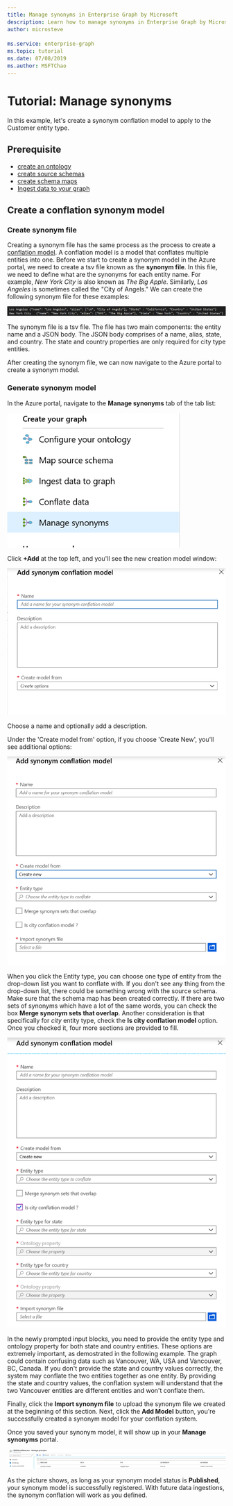 ```yaml
---
title: Manage synonyms in Enterprise Graph by Microsoft
description: Learn how to manage synonyms in Enterprise Graph by Microsoft
author: microsteve

ms.service: enterprise-graph
ms.topic: tutorial
ms.date: 07/08/2019
ms.author: MSFTChao
---
```


# Tutorial: Manage synonyms
In this example, let's create a synonym conflation model to apply to the Customer entity type.

## Prerequisite
* [create an ontology](/create-ontology.md)
* [create source schemas](/create-source-schema.md)
* [create schema maps](/schema-map-tutorial.md)
* [Ingest data to your graph](/ingest-data.md)

## Create a conflation synonym model

### Create synonym file
Creating a synonym file has the same process as the process to create a [conflation model](conflation-concepts.md). A conflation model is a model that conflates multiple entities into one. Before we start to create a synonym model in the Azure portal, we need to create a tsv file known as the **synonym file**. In this file, we need to define what are the synonyms for each entity name. For example, *New York City* is also known as *The Big Apple*. Similarly, *Los Angeles* is sometimes called the "City of Angels."  We can create the following synonym file for these examples:


 ![Synonym Example](media/conflation-synonym/synonym_example.png)

The synonym file is a tsv file. The file has two main components: the entity name and a JSON body. The JSON body comprises of a name, alias, state, and country. The state and country properties are only required for city type entities.

After creating the synonym file, we can now navigate to the Azure portal to create a synonym model.

### Generate synonym model

In the Azure portal, navigate to the **Manage synonyms** tab of the tab list:

 ![Synonym Example](media/conflation-synonym/tab-list.png)

Click **+Add** at the top left, and you'll see the new creation model window:

 ![Synonym Example](media/conflation-synonym/add-synonym.png)


Choose a name and optionally add a description.

Under the 'Create model from' option, if you choose 'Create New', you'll see additional options:


 ![Synonym Example](media/conflation-synonym/add-synonym2.png)

 When you click the Entity type, you can choose one type of entity from the drop-down list you want to conflate with. If you don't see any thing from the drop-down list, there could be something wrong with the source schema. Make sure that the schema map has been created correctly. If there are two sets of synonyms which have a lot of the same words, you can check the box **Merge synonym sets that overlap**. Another consideration is that specifically for *city* entity type, check the **Is city conflation model** option. Once you checked it, four more sections are provided to fill.

  ![Synonym Example](media/conflation-synonym/add-synonym3.png)

In the newly prompted input blocks, you need to provide the entity type and ontology property for both state and country entities. These options are extremely important, as demostrated in the following example. The graph could contain confusing data such as Vancouver, WA, USA and Vancouver, BC, Canada. If you don't provide the state and country values correctly, the system may conflate the two entities together as one entity. By providing the state and country values, the conflation system will understand that the two Vancouver entities are different entities and won't conflate them.

Finally, click the **Import synonym file** to upload the synonym file we created at the beginning of this section. Next, click the **Add Model** button, you're successfully created a synonym model for your conflation system.

Once you saved your synonym model, it will show up in your **Manage synonyms** portal.

  ![Synonym Example](media/conflation-synonym/manage-synonym.png)

As the picture shows, as long as your synonym model status is **Published**, your synonym model is successfully registered. With future data ingestions, the synonym conflation will work as you defined.